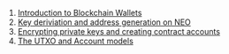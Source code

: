 1. [Introduction to Blockchain Wallets](1-Introduction_to_wallets.md)
2. [Key deriviation and address generation on NEO](2-Key_derivation_and_address_generation_on_NEO.md)
3. [Encrypting private keys and creating contract accounts](3-Key_encryption_and_contract_accounts.md)
4. [The UTXO and Account models](4-UTXO_and_account_models.md)
